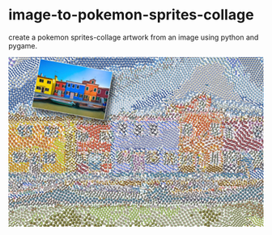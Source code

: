 # image-to-pokemon-sprites-collage
create a pokemon sprites-collage artwork from an image using python and pygame.

![image](/ref.jpg)
